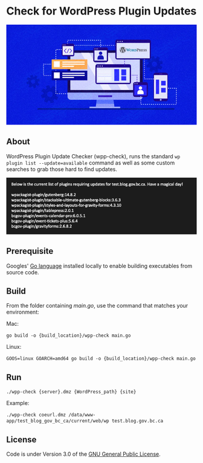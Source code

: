 # Check for WordPress Plugin Updates

![banner](images/banner.jpg)

## About
WordPress Plugin Update Checker (wpp-check), runs the standard `wp plugin list --update=available` command as well as some custom searches to grab those hard to find updates.

![output](images/output.png)

## Prerequisite

Googles' [Go language](https://go.dev) installed locally to enable building executables from source code.

## Build

From the folder containing *main.go*, use the command that matches your environment:

Mac:

```shell
go build -o {build_location}/wpp-check main.go
```

Linux:

```shell
GOOS=linux GOARCH=amd64 go build -o {build_location}/wpp-check main.go
```

## Run

```shell
./wpp-check {server}.dmz {WordPress_path} {site}
```

Example:

```shell
./wpp-check coeurl.dmz /data/www-app/test_blog_gov_bc_ca/current/web/wp test.blog.gov.bc.ca
```

## License
Code is under Version 3.0 of the [GNU General Public License](https://github.com/nausicaan/checker/blob/main/LICENSE.md).